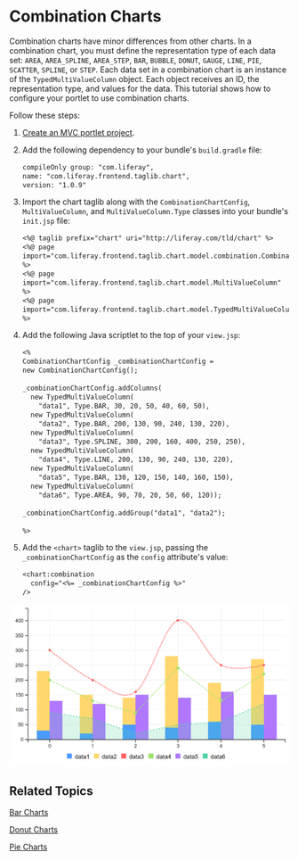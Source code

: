 # Combination Charts [](id=combination-charts)

Combination charts have minor differences from other charts. In a combination
chart, you must define the representation type of each data set: `AREA`,
`AREA_SPLINE`, `AREA_STEP`, `BAR`, `BUBBLE`, `DONUT`, `GAUGE`, `LINE`, `PIE`,
`SCATTER`, `SPLINE`, or `STEP`. Each data set in a combination chart is an
instance of the `TypedMultiValueColumn` object. Each object receives an ID, the
representation type, and values for the data. This tutorial shows how to 
configure your portlet to use combination charts. 

Follow these steps:

1.  [Create an MVC portlet project](/develop/reference/-/knowledge_base/7-1/using-the-mvc-portlet-template).

2.  Add the following dependency to your bundle's `build.gradle` file:

        compileOnly group: "com.liferay",
        name: "com.liferay.frontend.taglib.chart",
        version: "1.0.9"

3.  Import the chart taglib along with the `CombinationChartConfig`, 
    `MultiValueColumn`, and `MultiValueColumn.Type` classes into your bundle's 
    `init.jsp` file:

        <%@ taglib prefix="chart" uri="http://liferay.com/tld/chart" %>
        <%@ page import="com.liferay.frontend.taglib.chart.model.combination.CombinationChartConfig" %>
        <%@ page import="com.liferay.frontend.taglib.chart.model.MultiValueColumn" %>
        <%@ page import="com.liferay.frontend.taglib.chart.model.TypedMultiValueColumn.Type" %>

4.  Add the following Java scriptlet to the top of your `view.jsp`:

        <%
        CombinationChartConfig _combinationChartConfig = 
        new CombinationChartConfig();
        
        _combinationChartConfig.addColumns(
          new TypedMultiValueColumn(
            "data1", Type.BAR, 30, 20, 50, 40, 60, 50),
          new TypedMultiValueColumn(
            "data2", Type.BAR, 200, 130, 90, 240, 130, 220),
          new TypedMultiValueColumn(
            "data3", Type.SPLINE, 300, 200, 160, 400, 250, 250),
          new TypedMultiValueColumn(
            "data4", Type.LINE, 200, 130, 90, 240, 130, 220),
          new TypedMultiValueColumn(
            "data5", Type.BAR, 130, 120, 150, 140, 160, 150),
          new TypedMultiValueColumn(
            "data6", Type.AREA, 90, 70, 20, 50, 60, 120));

        _combinationChartConfig.addGroup("data1", "data2");

        %>

5.  Add the `<chart>` taglib to the `view.jsp`, passing the 
    `_combinationChartConfig` as the `config` attribute's value:

        <chart:combination
          config="<%= _combinationChartConfig %>"
        />
    
![Figure 1: A combination chart displays a variety of data set types.](../../../images/chart-taglib-combination.png)

## Related Topics [](id=related-topics)

[Bar Charts](/develop/tutorials/-/knowledge_base/7-1/bar-charts)

[Donut Charts](/develop/tutorials/-/knowledge_base/7-1/donut-charts)

[Pie Charts](/develop/tutorials/-/knowledge_base/7-1/pie-charts)

